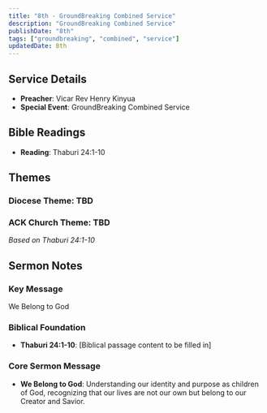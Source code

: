 ```yaml
---
title: "8th - GroundBreaking Combined Service"
description: "GroundBreaking Combined Service"
publishDate: "8th"
tags: ["groundbreaking", "combined", "service"]
updatedDate: 8th
---
```


## Service Details
- **Preacher**: Vicar Rev Henry Kinyua
- **Special Event**: GroundBreaking Combined Service

## Bible Readings
- **Reading**: Thaburi 24:1-10

## Themes

### Diocese Theme: TBD

### ACK Church Theme: TBD
*Based on Thaburi 24:1-10*

## Sermon Notes

### Key Message
We Belong to God

### Biblical Foundation
- **Thaburi 24:1-10**: [Biblical passage content to be filled in]

### Core Sermon Message
- **We Belong to God**: Understanding our identity and purpose as children of God, recognizing that our lives are not our own but belong to our Creator and Savior. 